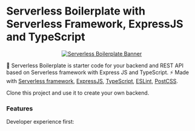# Serverless Boilerplate with Serverless Framework, ExpressJS and TypeScript

<p align="center">
  <a href="https://creativedesignsguru.com/"><img src="https://repository-images.githubusercontent.com/341987132/6a6a5100-777a-11eb-8b21-8c8c71881eb2" alt="Serverless Boilerplate Banner"></a>
</p>

🚀 Serverless Boilerplate is starter code for your backend and REST API based on Serverless framework with Express JS and TypeScript. ⚡️ Made with [Serverless framework](https://www.serverless.com), [ExpressJS](http://expressjs.com), [TypeScript](https://www.typescriptlang.org), [ESLint](https://eslint.org), [PostCSS](https://postcss.org).

Clone this project and use it to create your own backend.

### Features

Developer experience first:
